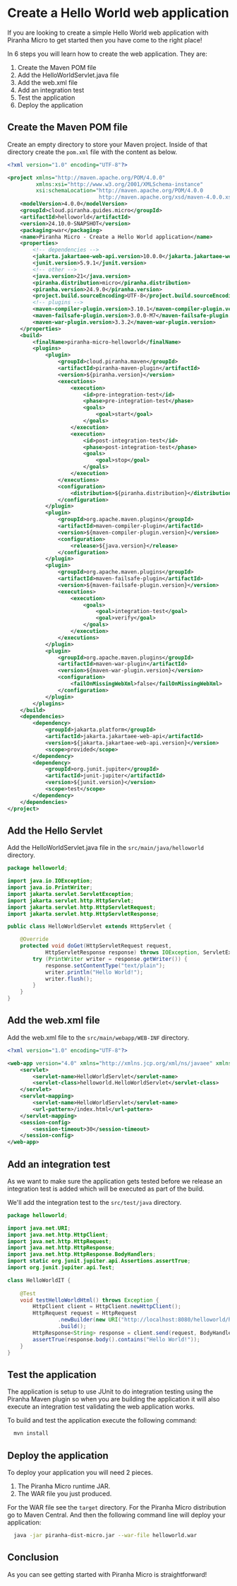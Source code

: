 # Create a Hello World web application

If you are looking to create a simple Hello World web application with Piranha
Micro to get started then you have come to the right place!

In 6 steps you will learn how to create the web application. They are:

1. Create the Maven POM file
1. Add the HelloWorldServlet.java file
1. Add the web.xml file
1. Add an integration test
1. Test the application
1. Deploy the application

## Create the Maven POM file

Create an empty directory to store your Maven project. Inside of that directory create the ```pom.xml``` file with the content as below.

```xml
<?xml version="1.0" encoding="UTF-8"?>

<project xmlns="http://maven.apache.org/POM/4.0.0"
         xmlns:xsi="http://www.w3.org/2001/XMLSchema-instance"
         xsi:schemaLocation="http://maven.apache.org/POM/4.0.0
                             http://maven.apache.org/xsd/maven-4.0.0.xsd">
    <modelVersion>4.0.0</modelVersion>
    <groupId>cloud.piranha.guides.micro</groupId>
    <artifactId>helloworld</artifactId>
    <version>24.10.0-SNAPSHOT</version>
    <packaging>war</packaging>
    <name>Piranha Micro - Create a Hello World application</name>
    <properties>
        <!-- dependencies -->
        <jakarta.jakartaee-web-api.version>10.0.0</jakarta.jakartaee-web-api.version>
        <junit.version>5.9.1</junit.version>
        <!-- other -->
        <java.version>21</java.version>
        <piranha.distribution>micro</piranha.distribution>
        <piranha.version>24.9.0</piranha.version>
        <project.build.sourceEncoding>UTF-8</project.build.sourceEncoding>
        <!-- plugins -->
        <maven-compiler-plugin.version>3.10.1</maven-compiler-plugin.version>
        <maven-failsafe-plugin.version>3.0.0-M7</maven-failsafe-plugin.version>
        <maven-war-plugin.version>3.3.2</maven-war-plugin.version>
    </properties>
    <build>
        <finalName>piranha-micro-helloworld</finalName>
        <plugins>
            <plugin>
                <groupId>cloud.piranha.maven</groupId>
                <artifactId>piranha-maven-plugin</artifactId>
                <version>${piranha.version}</version>
                <executions>
                    <execution>
                        <id>pre-integration-test</id>
                        <phase>pre-integration-test</phase>
                        <goals>
                            <goal>start</goal>
                        </goals>
                    </execution>
                    <execution>
                        <id>post-integration-test</id>
                        <phase>post-integration-test</phase>
                        <goals>
                            <goal>stop</goal>
                        </goals>
                    </execution>
                </executions>
                <configuration>
                    <distribution>${piranha.distribution}</distribution>
                </configuration>
            </plugin>
            <plugin>
                <groupId>org.apache.maven.plugins</groupId>
                <artifactId>maven-compiler-plugin</artifactId>
                <version>${maven-compiler-plugin.version}</version>
                <configuration>
                    <release>${java.version}</release>
                </configuration>
            </plugin>
            <plugin>
                <groupId>org.apache.maven.plugins</groupId>
                <artifactId>maven-failsafe-plugin</artifactId>
                <version>${maven-failsafe-plugin.version}</version>
                <executions>
                    <execution>
                        <goals>
                            <goal>integration-test</goal>
                            <goal>verify</goal>
                        </goals>
                    </execution>
                </executions>
            </plugin>
            <plugin>
                <groupId>org.apache.maven.plugins</groupId>
                <artifactId>maven-war-plugin</artifactId>
                <version>${maven-war-plugin.version}</version>
                <configuration>
                    <failOnMissingWebXml>false</failOnMissingWebXml>
                </configuration>
            </plugin>
        </plugins>
    </build>
    <dependencies>
        <dependency>
            <groupId>jakarta.platform</groupId>
            <artifactId>jakarta.jakartaee-web-api</artifactId>
            <version>${jakarta.jakartaee-web-api.version}</version>
            <scope>provided</scope>
        </dependency>
        <dependency>
            <groupId>org.junit.jupiter</groupId>
            <artifactId>junit-jupiter</artifactId>
            <version>${junit.version}</version>
            <scope>test</scope>
        </dependency>
    </dependencies>
</project>
```

## Add the Hello Servlet

Add the HelloWorldServlet.java file in the `src/main/java/helloworld` directory.

```java
package helloworld;

import java.io.IOException;
import java.io.PrintWriter;
import jakarta.servlet.ServletException;
import jakarta.servlet.http.HttpServlet;
import jakarta.servlet.http.HttpServletRequest;
import jakarta.servlet.http.HttpServletResponse;

public class HelloWorldServlet extends HttpServlet {

    @Override
    protected void doGet(HttpServletRequest request, 
            HttpServletResponse response) throws IOException, ServletException {
        try (PrintWriter writer = response.getWriter()) {
            response.setContentType("text/plain");
            writer.println("Hello World!");
            writer.flush();
        }
    }
}
```

## Add the web.xml file

Add the web.xml file to the `src/main/webapp/WEB-INF` directory.

```xml
<?xml version="1.0" encoding="UTF-8"?>

<web-app version="4.0" xmlns="http://xmlns.jcp.org/xml/ns/javaee" xmlns:xsi="http://www.w3.org/2001/XMLSchema-instance" xsi:schemaLocation="http://xmlns.jcp.org/xml/ns/javaee http://xmlns.jcp.org/xml/ns/javaee/web-app_4_0.xsd">
    <servlet>
        <servlet-name>HelloWorldServlet</servlet-name>
        <servlet-class>helloworld.HelloWorldServlet</servlet-class>
    </servlet>
    <servlet-mapping>
        <servlet-name>HelloWorldServlet</servlet-name>
        <url-pattern>/index.html</url-pattern>
    </servlet-mapping>
    <session-config>
        <session-timeout>30</session-timeout>
    </session-config>
</web-app>
```

## Add an integration test

As we want to make sure the application gets tested before we release an 
integration test is added which will be executed as part of the build.

We'll add the integration test to the `src/test/java` directory.

```java
package helloworld;

import java.net.URI;
import java.net.http.HttpClient;
import java.net.http.HttpRequest;
import java.net.http.HttpResponse;
import java.net.http.HttpResponse.BodyHandlers;
import static org.junit.jupiter.api.Assertions.assertTrue;
import org.junit.jupiter.api.Test;

class HelloWorldIT {
 
    @Test
    void testHelloWorldHtml() throws Exception {
        HttpClient client = HttpClient.newHttpClient();
        HttpRequest request = HttpRequest
                .newBuilder(new URI("http://localhost:8080/helloworld/helloworld.html"))
                .build();
        HttpResponse<String> response = client.send(request, BodyHandlers.ofString());
        assertTrue(response.body().contains("Hello World!"));
    }
}
```

## Test the application

The application is setup to use JUnit to do integration testing using the 
Piranha Maven plugin so when you are building the application it will also 
execute an integration test validating the web application works.

To build and test the application execute the following command:

```bash
  mvn install
```

## Deploy the application

To deploy your application you will need 2 pieces. 

1. The Piranha Micro runtime JAR.
2. The WAR file you just produced. 

For the WAR file see the `target` directory. For the Piranha Micro
distribution go to Maven Central. And then the following command line will
deploy your application:

```bash
  java -jar piranha-dist-micro.jar --war-file helloworld.war
```

## Conclusion

As you can see getting started with Piranha Micro is straightforward!

